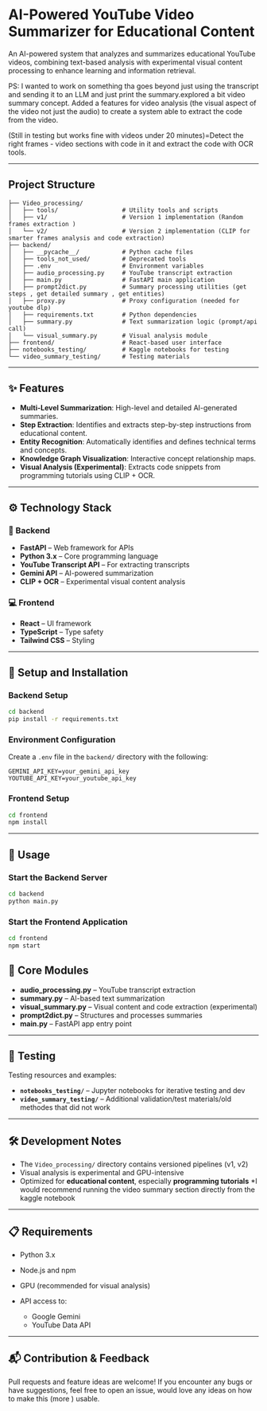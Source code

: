 
#  AI-Powered YouTube Video Summarizer for Educational Content

An AI-powered system that analyzes and summarizes educational YouTube videos, combining text-based analysis with experimental visual content processing to enhance learning and information retrieval.

PS: I wanted to work on something tha goes beyond just using the transcript and sending it to an LLM and just print the summary.explored a bit video summary concept.
Added a features for video analysis (the visual aspect of the video not just the audio) to create a system able to extract the code from the video.

(Still in testing but works fine with videos under 20 minutes)=Detect the right frames - video sections with code in it and extract the code with OCR tools.

---

##  Project Structure

```
├── Video_processing/
│   ├── tools/                  # Utility tools and scripts
│   ├── v1/                     # Version 1 implementation (Random frames extraction )
│   └── v2/                     # Version 2 implementation (CLIP for smarter frames analysis and code extraction)
├── backend/
│   ├── __pycache__/            # Python cache files
│   ├── tools_not_used/         # Deprecated tools
│   ├── .env                    # Environment variables
│   ├── audio_processing.py     # YouTube transcript extraction
│   ├── main.py                 # FastAPI main application
│   ├── prompt2dict.py          # Summary processing utilities (get steps , get detailed summary , get entities)
│   ├── proxy.py                # Proxy configuration (needed for youtube dlp)
│   ├── requirements.txt        # Python dependencies
│   ├── summary.py              # Text summarization logic (prompt/api call)
│   └── visual_summary.py       # Visual analysis module
├── frontend/                   # React-based user interface
├── notebooks_testing/          # Kaggle notebooks for testing
└── video_summary_testing/      # Testing materials
```
---

## ✨ Features

* **Multi-Level Summarization**: High-level and detailed AI-generated summaries.
* **Step Extraction**: Identifies and extracts step-by-step instructions from educational content.
* **Entity Recognition**: Automatically identifies and defines technical terms and concepts.
* **Knowledge Graph Visualization**: Interactive concept relationship maps.
* **Visual Analysis (Experimental)**: Extracts code snippets from programming tutorials using CLIP + OCR.

---

## ⚙️ Technology Stack

### 🔧 Backend

* **FastAPI** – Web framework for APIs
* **Python 3.x** – Core programming language
* **YouTube Transcript API** – For extracting transcripts
* **Gemini API** – AI-powered summarization
* **CLIP + OCR** – Experimental visual content analysis

### 💻 Frontend

* **React** – UI framework
* **TypeScript** – Type safety
* **Tailwind CSS** – Styling

---

## 🚀 Setup and Installation

### Backend Setup

```bash
cd backend
pip install -r requirements.txt
```

### Environment Configuration

Create a `.env` file in the `backend/` directory with the following:

```
GEMINI_API_KEY=your_gemini_api_key
YOUTUBE_API_KEY=your_youtube_api_key
```

### Frontend Setup

```bash
cd frontend
npm install
```

---

## 🧪 Usage

### Start the Backend Server

```bash
cd backend
python main.py
```

### Start the Frontend Application

```bash
cd frontend
npm start
```


## 🧩 Core Modules

* **audio\_processing.py** – YouTube transcript extraction
* **summary.py** – AI-based text summarization
* **visual\_summary.py** – Visual content and code extraction (experimental)
* **prompt2dict.py** – Structures and processes summaries
* **main.py** – FastAPI app entry point

---

## 🧪 Testing

Testing resources and examples:

* **`notebooks_testing/`** – Jupyter notebooks for iterative testing and dev
* **`video_summary_testing/`** – Additional validation/test materials/old methodes that did not work

---

## 🛠 Development Notes

* The `Video_processing/` directory contains versioned pipelines (v1, v2)
* Visual analysis is experimental and GPU-intensive
* Optimized for **educational content**, especially **programming tutorials**
*I would recommend running the video summary section directly from the kaggle notebook

---

## 📋 Requirements

* Python 3.x
* Node.js and npm
* GPU (recommended for visual analysis)
* API access to:

  * Google Gemini
  * YouTube Data API

---

## 📬 Contribution & Feedback

Pull requests and feature ideas are welcome! If you encounter any bugs or have suggestions, feel free to open an issue, would love any ideas on how to make this (more ) usable.


